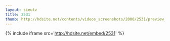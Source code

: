 ```yaml
---
layout: sieutv
title: 2531
thumb: http://hdsite.net/contents/videos_screenshots/2000/2531/preview_360p.mp4.jpg
---
```

{% include iframe src='http://hdsite.net/embed/2531' %}
 
